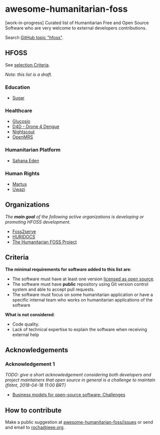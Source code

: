 # awesome-humanitarian-foss
[work-in-progress] Curated list of Humanitarian Free and Open Source Software
who are very welcome to external developers contributions.

Search [GitHub topic "hfoss"](https://github.com/topics/hfoss).

<!-- TODO: maybe make a index linking for the important parts -->

## HFOSS

See [selection Criteria](#criteria).

_Note: this list is a draft._

### Education

- [Sugar](https://github.com/sugarlabs/sugar)

### Healthcare

- [Glucosio](https://github.com/Glucosio)
- [D4D - Drone 4 Dengue](https://github.com/scorelab/D4D---Drone-4-Dengue) <!-- I'm not sure about this one -->
- [Nightscout](https://github.com/nightscout/cgm-remote-monitor)
- [OpenMRS](https://github.com/openmrs/openmrs-core)

### Humanitarian Platform

- [Sahana Eden](https://github.com/sahana/eden)

### Human Rights

- [Martus](https://github.com/benetech/Martus-Project)
- [Uwazi](https://github.com/huridocs/uwazi)

## Organizations
_The **main goal** of the following active organizations is developing or
promoting HFOSS development._

<!--
NOTE: for reference, if we remove "Humaniarian" from "HFOSS", it is well known
      that companies that individually contribute more to FOSS are private
      companies like Microsoft, Google, Red Hat, IBM, Intell... ref
      https://www.infoworld.com/article/3253948/open-source-tools/who-really-contributes-to-open-source.html
      (fititnt, 2018-04-18 10:38 BRT)
-->

- [Foss2serve](http://foss2serve.org)
- [HURIDOCS](https://www.huridocs.org/)
- [The Humanitarian FOSS Project](http://hfoss.org/)

<!--

## Suggest reading

- https://timreview.ca/article/399

-->

## Criteria

**The minimal requirements for software added to this list are**:

- The software must have at least one version [licensed as open source](https://opensource.com/resources/what-open-source).
- The software must have **public** repository using Git version control system and able to accept pull requests.
- The software must focus on some humanitarian application or have a specific internal team who works on humanitarian applications of the software

**What is not considered**:
- Code quality.
- Lack of technical expertise to explain the software when receiving external help

<!--

**Additional aspects considered**:
As this list is geared toward technology experts aiming to contribute to open
source with humanitarian impact with their skill, not for financial support or
as suggestion for software end users:

- The development should still active or open to contributions
    - _Open question: how do define "active" / "open to contributions"?_

-->

## Acknowledgements

### Acknowledgement 1

_TODO: give a short acknowledgement considering both developers and project
maintainers that open source in general is a challenge to maintain (fititnt, 2018-04-18 11:00 BRT)_

- [Business models for open-source software: Challenges](https://en.wikipedia.org/wiki/Business_models_for_open-source_software#Challenges)

<!--

Links about FOSS & HFOSS

- Humanitarian Free and Open Source Software (HFOSS): <http://teachingopensource.org/hfoss/>
- Preparation for student - Participation in HFOSS Projects: <http://slideplayer.com/slide/7285020/>
-->

## How to contribute

Make a public suggestion at [awesome-humanitarian-foss/issues](https://github.com/fititnt/awesome-humanitarian-foss/issues)
or send and email to <rocha@ieee.org>.

